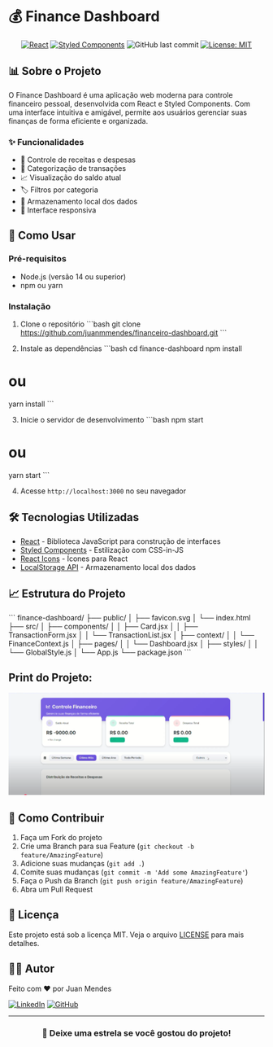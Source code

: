 # 💰 Finance Dashboard

<div align="center">



[![React](https://img.shields.io/badge/React-20232A?style=for-the-badge&logo=react&logoColor=61DAFB)](https://reactjs.org/)
[![Styled Components](https://img.shields.io/badge/styled--components-DB7093?style=for-the-badge&logo=styled-components&logoColor=white)](https://styled-components.com/)
![GitHub last commit](https://img.shields.io/github/last-commit/juanmmendes/financeiro-dashboard?style=for-the-badge)
[![License: MIT](https://img.shields.io/badge/License-MIT-yellow.svg?style=for-the-badge)](https://opensource.org/licenses/MIT)

</div>

## 📊 Sobre o Projeto

O Finance Dashboard é uma aplicação web moderna para controle financeiro pessoal, desenvolvida com React e Styled Components. Com uma interface intuitiva e amigável, permite aos usuários gerenciar suas finanças de forma eficiente e organizada.

### ✨ Funcionalidades

- 💸 Controle de receitas e despesas
- 📁 Categorização de transações
- 📈 Visualização do saldo atual
- 🏷️ Filtros por categoria
- 💾 Armazenamento local dos dados
- 📱 Interface responsiva

## 🚀 Como Usar

### Pré-requisitos

- Node.js (versão 14 ou superior)
- npm ou yarn

### Instalação

1. Clone o repositório
\```bash
git clone https://github.com/juanmmendes/financeiro-dashboard.git
\```

2. Instale as dependências
\```bash
cd finance-dashboard
npm install
# ou
yarn install
\```

3. Inicie o servidor de desenvolvimento
\```bash
npm start
# ou
yarn start
\```

4. Acesse `http://localhost:3000` no seu navegador

## 🛠️ Tecnologias Utilizadas

- [React](https://reactjs.org/) - Biblioteca JavaScript para construção de interfaces
- [Styled Components](https://styled-components.com/) - Estilização com CSS-in-JS
- [React Icons](https://react-icons.github.io/react-icons/) - Ícones para React
- [LocalStorage API](https://developer.mozilla.org/pt-BR/docs/Web/API/Window/localStorage) - Armazenamento local dos dados



## 📈 Estrutura do Projeto

\```
finance-dashboard/
├── public/
│   ├── favicon.svg
│   └── index.html
├── src/
│   ├── components/
│   │   ├── Card.jsx
│   │   ├── TransactionForm.jsx
│   │   └── TransactionList.jsx
│   ├── context/
│   │   └── FinanceContext.js
│   ├── pages/
│   │   └── Dashboard.jsx
│   ├── styles/
│   │   └── GlobalStyle.js
│   └── App.js
└── package.json
\```
##  Print do Projeto:
![Exemplo1](Dashboard.png)
## 🤝 Como Contribuir

1. Faça um Fork do projeto
2. Crie uma Branch para sua Feature (`git checkout -b feature/AmazingFeature`)
3. Adicione suas mudanças (`git add .`)
4. Comite suas mudanças (`git commit -m 'Add some AmazingFeature'`)
5. Faça o Push da Branch (`git push origin feature/AmazingFeature`)
6. Abra um Pull Request

## 📝 Licença

Este projeto está sob a licença MIT. Veja o arquivo [LICENSE](LICENSE) para mais detalhes.

## 👨‍💻 Autor

Feito com ❤️ por Juan Mendes

[![LinkedIn](https://img.shields.io/badge/LinkedIn-0077B5?style=for-the-badge&logo=linkedin&logoColor=white)](https://linkedin.com/in/juan-mendes-20445596)
[![GitHub](https://img.shields.io/badge/GitHub-100000?style=for-the-badge&logo=github&logoColor=white)](https://github.com/juanmmendes)

---

<div align="center">
  
### 🌟 Deixe uma estrela se você gostou do projeto!

</div>
